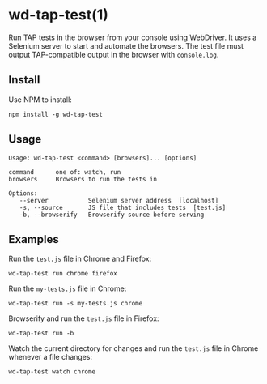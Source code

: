 # wd-tap-test(1)

Run TAP tests in the browser from your console using WebDriver. It uses a
Selenium server to start and automate the browsers. The test file must output
TAP-compatible output in the browser with `console.log`.

## Install

Use NPM to install:

    npm install -g wd-tap-test

## Usage

```
Usage: wd-tap-test <command> [browsers]... [options]

command      one of: watch, run
browsers     Browsers to run the tests in

Options:
   --server           Selenium server address  [localhost]
   -s, --source       JS file that includes tests  [test.js]
   -b, --browserify   Browserify source before serving
```

## Examples

Run the `test.js` file in Chrome and Firefox:

    wd-tap-test run chrome firefox

Run the `my-tests.js` file in Chrome:

    wd-tap-test run -s my-tests.js chrome

Browserify and run the `test.js` file in Firefox:

    wd-tap-test run -b

Watch the current directory for changes and run the `test.js` file in Chrome
whenever a file changes:

    wd-tap-test watch chrome

